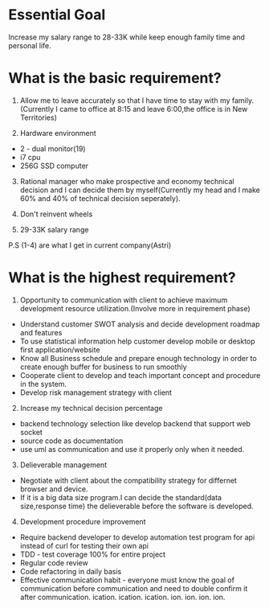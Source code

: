 # Essential Goal

Increase my salary range to 28-33K while keep enough family time and personal life.

# What is the basic requirement?

1. Allow me to leave accurately so that I have time to stay with my family.(Currently I came to office at 8:15 and leave 6:00,the office is in New Territories)

2. Hardware environment

  - 2 - dual monitor(19)
  - i7 cpu
  - 256G SSD computer

3. Rational manager who make prospective and economy technical decision and I can decide them by myself(Currently my head and I make 60% and 40% of technical decision seperately).

4. Don't reinvent wheels

5. 29-33K salary range

P.S (1-4) are what I get in current company(Astri)

# What is the highest requirement?

1. Opportunity to communication with client to achieve maximum development resource utilization.(Involve more in requirement phase)

  - Understand customer SWOT analysis and decide development roadmap and features
  - To use statistical information help customer develop mobile or desktop first application/website
  - Know all Business schedule and prepare enough technology in order to create enough buffer for business to run smoothly
  - Cooperate client to develop and teach important concept and procedure in the system.
  - Develop risk management strategy with client

2. Increase my technical decision percentage

  - backend technology selection like develop backend that support web socket
  - source code as documentation
  - use uml as communication and use it properly only when it needed.

3. Delieverable management

  - Negotiate with client about the compatibility strategy for differnet browser and device.
  - If it is a big data size program.I can decide the standard(data size,response time) the delieverable before the software is developed.

4. Development procedure improvement

  - Require backend developer to develop automation test program for api instead of curl for testing their own api
  - TDD - test coverage 100% for entire project
  - Regular code review
  - Code refactoring in daily basis
  - Effective communication habit - everyone must know the goal of communication before communication and need to double confirm it after communication. ication. ication. ication. ion. ion. ion. ion.
